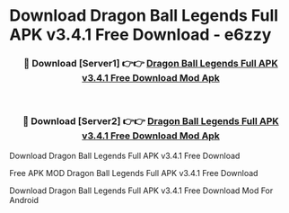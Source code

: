 # Download Dragon Ball Legends Full APK v3.4.1 Free Download - e6zzy



<div align="center">
<h3>🔴 Download [Server1] 👉👉 <a href="https://momento.my/?title=Dragon_Ball_Legends_Full_APK_v3.4.1_Free_Download">Dragon Ball Legends Full APK v3.4.1 Free Download Mod Apk</a></h3><br>

<h3>🔴 Download [Server2] 👉👉 <a href="https://momento.my/?title=Dragon_Ball_Legends_Full_APK_v3.4.1_Free_Download">Dragon Ball Legends Full APK v3.4.1 Free Download Mod Apk</a></h3>
</div>



Download Dragon Ball Legends Full APK v3.4.1 Free Download 

Free APK MOD Dragon Ball Legends Full APK v3.4.1 Free Download 

Download Dragon Ball Legends Full APK v3.4.1 Free Download Mod For Android

